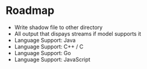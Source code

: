 # Roadmap

* Write shadow file to other directory
* All output that dispays streams if model supports it
* Language Support: Java
* Language Support: C++ / C
* Language Support: Go
* Language Support: JavaScript
